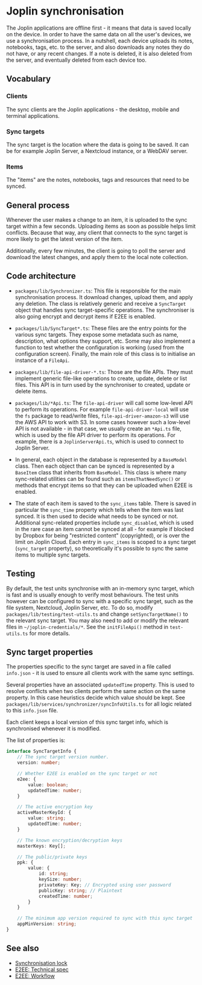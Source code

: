 # Joplin synchronisation

The Joplin applications are offline first - it means that data is saved locally on the device. In order to have the same data on all the user's devices, we use a synchronisation process. In a nutshell, each device uploads its notes, notebooks, tags, etc. to the server, and also downloads any notes they do not have, or any recent changes. If a note is deleted, it is also deleted from the server, and eventually deleted from each device too.

## Vocabulary

### Clients

The sync clients are the Joplin applications - the desktop, mobile and terminal applications.

### Sync targets

The sync target is the location where the data is going to be saved. It can be for example Joplin Server, a Nextcloud instance, or a WebDAV server.

### Items

The "items" are the notes, notebooks, tags and resources that need to be synced.

## General process

Whenever the user makes a change to an item, it is uploaded to the sync target within a few seconds. Uploading items as soon as possible helps limit conflicts. Because that way, any client that connects to the sync target is more likely to get the latest version of the item.

Additionally, every few minutes, the client is going to poll the server and download the latest changes, and apply them to the local note collection.

## Code architecture

- `packages/lib/Synchronizer.ts`: This file is responsible for the main synchronisation process. It download changes, upload them, and apply any deletion. The class is relatively generic and receive a `SyncTarget` object that handles sync target-specific operations. The synchroniser is also going encrypt and decrypt items if E2EE is enabled.

- `packages/lib/SyncTarget*.ts`: These files are the entry points for the various sync targets. They expose some metadata such as name, description, what options they support, etc. Some may also implement a function to test whether the configuration is working (used from the configuration screen). Finally, the main role of this class is to initialise an instance of a `FileApi`.

- `packages/lib/file-api-driver-*.ts`: Those are the file APIs. They must implement generic file-like operations to create, update, delete or list files. This API is in turn used by the synchroniser to created, update or delete items.

- `packages/lib/*Api.ts`: The `file-api-driver` will call some low-level API to perform its operations. For example `file-api-driver-local` will use the `fs` package to read/write files, `file-api-driver-amazon-s3` will use the AWS API to work with S3. In some cases however such a low-level API is not available - in that case, we usually create an `*Api.ts` file, which is used by the file API driver to perform its operations. For example, there is a `JoplinServerApi.ts`, which is used to connect to Joplin Server.

- In general, each object in the database is represented by a `BaseModel` class. Then each object than can be synced is represented by a `BaseItem` class that inherits from `BaseModel`. This class is where many sync-related utilities can be found such as `itemsThatNeedSync()` or methods that encrypt items so that they can be uploaded when E2EE is enabled.

- The state of each item is saved to the `sync_items` table. There is saved in particular the `sync_time` property which tells when the item was last synced. It is then used to decide what needs to be synced or not. Additional sync-related properties include `sync_disabled`, which is used in the rare case an item cannot be synced at all - for example if blocked by Dropbox for being "restricted content" (copyrighted), or is over the limit on Joplin Cloud. Each entry in `sync_items` is scoped to a sync target (`sync_target` property), so theoretically it's possible to sync the same items to multiple sync targets.

## Testing

By default, the test units synchronise with an in-memory sync target, which is fast and is usually enough to verify most behaviours. The test units however can be configured to sync with a specific sync target, such as the file system, Nextcloud, Joplin Server, etc. To do so, modify `packages/lib/testing/test-utils.ts` and change `setSyncTargetName()` to the relevant sync target. You may also need to add or modify the relevant files in `~/joplin-credentials/*`. See the `initFileApi()` method in `test-utils.ts` for more details.

## Sync target properties

The properties specific to the sync target are saved in a file called `info.json` - it is used to ensure all clients work with the same sync settings.

Several properties have an associated `updatedTime` property. This is used to resolve conflicts when two clients perform the same action on the same property. In this case heuristics decide which value should be kept. See `packages/lib/services/synchronizer/syncInfoUtils.ts` for all logic related to this `info.json` file.

Each client keeps a local version of this sync target info, which is synchronised whenever it is modified.

The list of properties is:

```typescript
interface SyncTargetInfo {
	// The sync target version number.
	version: number; 

	// Whether E2EE is enabled on the sync target or not
	e2ee: {
		value: boolean;
		updatedTime: number;
	}

	// The active encryption key
	activeMasterKeyId: {
		value: string;
		updatedTime: number;
	}

	// The known encryption/decryption keys
	masterKeys: Key[];

	// The public/private keys
	ppk: {
		value: {
			id: string;
			keySize: number;
			privateKey: Key; // Encrypted using user password
			publicKey: string; // Plaintext
			createdTime: number;
		}
	}

	// The minimum app version required to sync with this sync target
	appMinVersion: string;
}
```

## See also

- [Synchronisation lock](https://github.com/laurent22/joplin/blob/dev/readme/dev/spec/sync_lock.md)
- [E2EE: Technical spec](https://github.com/laurent22/joplin/blob/dev/readme/dev/spec/e2ee.md)
- [E2EE: Workflow](https://github.com/laurent22/joplin/blob/dev/readme/dev/spec/e2ee/workflow.md)
